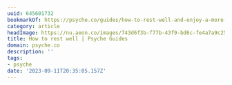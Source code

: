 ```yaml
---
uuid: 645601732
bookmarkOf: https://psyche.co/guides/how-to-rest-well-and-enjoy-a-more-creative-sustainable-life
category: article
headImage: https://nu.aeon.co/images/743d6f3b-f77b-43f9-bd6c-fe4a7a9c25dd/1500x1500.jpg
title: How to rest well | Psyche Guides
domain: psyche.co
description: ''
tags:
- psyche
date: '2023-09-11T20:35:05.157Z'
---
```



